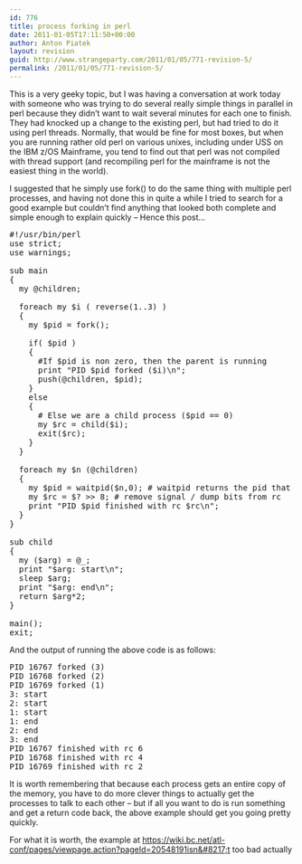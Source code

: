 ```yaml
---
id: 776
title: process forking in perl
date: 2011-01-05T17:11:50+00:00
author: Anton Piatek
layout: revision
guid: http://www.strangeparty.com/2011/01/05/771-revision-5/
permalink: /2011/01/05/771-revision-5/
---
```

This is a very geeky topic, but I was having a conversation at work today with someone who was trying to do several really simple things in parallel in perl because they didn&#8217;t want to wait several minutes for each one to finish. They had knocked up a change to the existing perl, but had tried to do it using perl threads. Normally, that would be fine for most boxes, but when you are running rather old perl on various unixes, including under USS on the IBM z/OS Mainframe, you tend to find out that perl was not compiled with thread support (and recompiling perl for the mainframe is not the easiest thing in the world).

I suggested that he simply use fork() to do the same thing with multiple perl processes, and having not done this in quite a while I tried to search for a good example but couldn&#8217;t find anything that looked both complete and simple enough to explain quickly &#8211; Hence this post&#8230;

<pre lang="perl">#!/usr/bin/perl 
use strict;
use warnings;

﻿sub main
{
  my @children;

  foreach my $i ( reverse(1..3) )
  {
    my $pid = fork();

    if( $pid )
    {
      #If $pid is non zero, then the parent is running
      print "PID $pid forked ($i)\n";
      push(@children, $pid);
    }
    else
    {
      # Else we are a child process ($pid == 0)
      my $rc = child($i);
      exit($rc);
    }
  }

  foreach my $n (@children)
  {
    my $pid = waitpid($n,0); # waitpid returns the pid that finished, see perldoc -f waitpid
    my $rc = $? &gt;&gt; 8; # remove signal / dump bits from rc
    print "PID $pid finished with rc $rc\n";
  }
}

sub child
{
  my ($arg) = @_;
  print "$arg: start\n";
  sleep $arg;
  print "$arg: end\n";
  return $arg*2;
}

main();
exit;</pre>

And the output of running the above code is as follows:

<pre>PID 16767 forked (3)
PID 16768 forked (2)
PID 16769 forked (1)
3: start
2: start
1: start
1: end
2: end
3: end
PID 16767 finished with rc 6
PID 16768 finished with rc 4
PID 16769 finished with rc 2
</pre>

It is worth remembering that because each process gets an entire copy of the memory, you have to do more clever things to actually get the processes to talk to each other &#8211; but if all you want to do is run something and get a return code back, the above example should get you going pretty quickly.

For what it is worth, the example at https://wiki.bc.net/atl-conf/pages/viewpage.action?pageId=20548191isn&#8217;t too bad actually